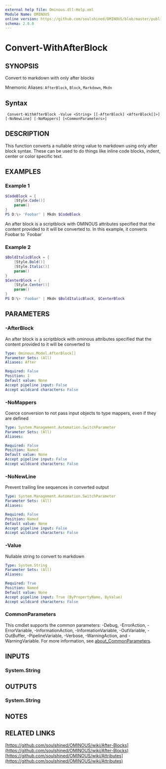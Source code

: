 ```yaml
---
external help file: Ominous.dll-Help.xml
Module Name: OMINOUS
online version: https://github.com/soulshined/OMINOUS/blob/master/publish/generate-docs/cmdlets/Convert-WithAfterBlock.md
schema: 2.0.0
---
```


# Convert-WithAfterBlock

## SYNOPSIS
Convert to markdown with only after blocks

Mnemonic Aliases: `AfterBlock`, `Block`, `Markdown`, `Mkdn`
## Syntax
```
 Convert-WithAfterBlock -Value <String> [[-AfterBlock] <AfterBlock[]>] [-NoNewLine] [-NoMappers] [<CommonParameters>] 
```
## DESCRIPTION
This function converts a nullable string value to markdown using only after block syntax.
These can be used to do things like inline code blocks, indent, center or color specific text.

## EXAMPLES
### Example 1

```powershell
$CodeBlock = {
    [Style.Code()]
    param()
}
PS D:\> 'Foobar' | Mkdn $CodeBlock
```

An after block is a scriptblock with OMINOUS attributes specified that the content provided to it will be converted to.
In this example, it converts Foobar to \`Foobar\`
### Example 2

```powershell
$BoldItalicBlock = {
    [Style.Bold()]
    [Style.Italic()]
    param()
}
$CenterBlock = {
    [Style.Center()]
    param()
}
PS D:\> 'Foobar' | Mkdn $BoldItalicBlock, $CenterBlock
```



## PARAMETERS

### -AfterBlock
An after block is a scriptblock with ominous attributes specified that the content provided to it will be converted to

```yaml
Type: Ominous.Model.AfterBlock[]
Parameter Sets: (All)
Aliases: After

Required: False
Position: 1
Default value: None
Accept pipeline input: False
Accept wildcard characters: False
```

### -NoMappers
Coerce conversion to not pass input objects to type mappers, even if they are defined

```yaml
Type: System.Management.Automation.SwitchParameter
Parameter Sets: (All)
Aliases:

Required: False
Position: Named
Default value: None
Accept pipeline input: False
Accept wildcard characters: False
```

### -NoNewLine
Prevent trailing line sequences in converted output

```yaml
Type: System.Management.Automation.SwitchParameter
Parameter Sets: (All)
Aliases:

Required: False
Position: Named
Default value: None
Accept pipeline input: False
Accept wildcard characters: False
```

### -Value
Nullable string to convert to markdown

```yaml
Type: System.String
Parameter Sets: (All)
Aliases:

Required: True
Position: Named
Default value: None
Accept pipeline input: True (ByPropertyName, ByValue)
Accept wildcard characters: False
```
### CommonParameters
This cmdlet supports the common parameters: -Debug, -ErrorAction, -ErrorVariable, -InformationAction, -InformationVariable, -OutVariable, -OutBuffer, -PipelineVariable, -Verbose, -WarningAction, and -WarningVariable. For more information, see [about_CommonParameters](http://go.microsoft.com/fwlink/?LinkID=113216).

## INPUTS

### System.String

## OUTPUTS

### System.String

## NOTES

## RELATED LINKS

[https://github.com/soulshined/OMINOUS/wiki/After-Blocks](https://github.com/soulshined/OMINOUS/wiki/After-Blocks)
[https://github.com/soulshined/OMINOUS/wiki/Attributes](https://github.com/soulshined/OMINOUS/wiki/Attributes)
